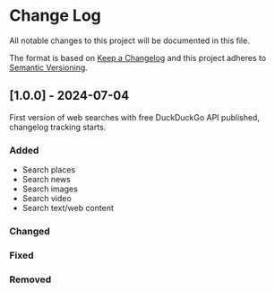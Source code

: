 # Change Log
All notable changes to this project will be documented in this file.
 
The format is based on [Keep a Changelog](http://keepachangelog.com/)
and this project adheres to [Semantic Versioning](http://semver.org/).
 
## [1.0.0] - 2024-07-04
 
First version of web searches with free DuckDuckGo API published, changelog tracking starts.
 
### Added
- Search places
- Search news
- Search images
- Search video
- Search text/web content
 
### Changed
 
### Fixed

### Removed

